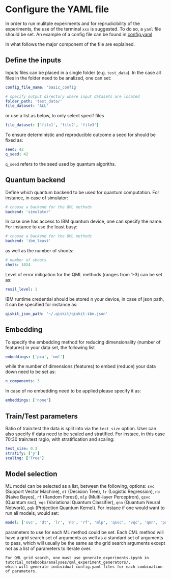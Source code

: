 # Configure the YAML file

In order to run mulitple experiments and for reprudicibility of the experiments, the use of the terminal `xxx`  is suggested.
To do so, a `yaml` file should be set. An example of a config file can be found in [config.yaml](../../../apps/profiler/configs/config.yaml)

In what follows the major component of the file are explained.

## Define the inputs

Inputs files can be placed in a single folder (e.g. `test_data`).
In the case all files in the folder need to be analized, one can set:

```yaml
config_file_name: 'basic_config'

# specify output directory where input datasets are located
folder_path: 'test_data/'
file_dataset: 'ALL'
```

or use a list as below, to only select specif files

```yaml
file_dataset: ['file1', 'file2', 'file3']
```

To ensure deterministic and reproducible outcome a seed for should be fixed as:


```yaml
seed: 42
q_seed: 42
```

`q_seed` refers to the seed used by quantum algoriths.

## Quantum backend

Define which quantum backend to be used for quantum computation.
For instance, in case of simulator:

```yaml
# choose a backend for the QML methods
backend: 'simulator'
```

In case one has access to IBM quantum device, one can specify the name. For instance to use the least busy:

```yaml
# choose a backend for the QML methods
backend: 'ibm_least'
```

as well as the number of shoots:

```yaml
# number of shoots
shots: 1024
```

Level of error mitigation for the QML methods (ranges from 1-3) can be set as:

```yaml
resil_level: 1
```

IBM runtime credential should be stored n your device, in case of json path, it can be specified for instance as:

```yaml
qiskit_json_path: '~/.qiskit/qiskit-ibm.json'
```

## Embedding

To specify the embedding method for reducing dimensionality (number of features) in your data set, the following list 

```yaml
embeddings: ['pca', 'nmf']
```

while the number of dimensions (features) to embed (reduce) your data down need to be set as:

```yaml
n_components: 3
```

In case of no embedding need to be applied please specify it as:

```yaml
embeddings: ['none']
```

## Train/Test parameters

Ratio of train:test the data is split into via the `test_size` option.
User can also specify if data need to be scaled and stratified. For instace, in this case 70:30 train:test ragio, with stratification and scaling:

```yaml
test_size: 0.3
stratify: ['y']
scaling: ['True']
```

## Model selection
ML model can be selected as a list, between the following, options:
`svc` (Support Vector Machine), `dt` (Decision Tree), `lr` (Logistic Regression), `nb` (Naive Bayes), `rf` (Random Forest), `mlp` (Multi-layer Perceptron), `qsvc` (Quantum svc), `vqc` (Variational Quantum Classifier), `qnn` (Quantum Neural Network), `pqk` (Projection Quantum Kernel). For instace if one would want to run all models, would set:

```yaml
model: ['svc', 'dt', 'lr', 'nb', 'rf', 'mlp', 'qsvc', 'vqc', 'qnn', 'pqk']
```

parameters to use for each ML method could be set.
Each CML method will have a grid search set of arguments as well as a standard set of arguments to pass, which will usually be the same as the grid search arguments except not as a list of parameters to iterate over.

```{Note}
For QML grid search, one must use generate_experiments.ipynb in tutorial_notebooks/analyses/qml_experiment_generators/,
which will generate individual config.yaml files for each combination of parameters.
```

